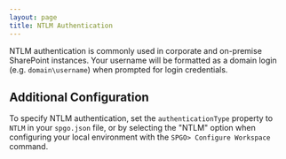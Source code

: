 ```yaml
---
layout: page
title: NTLM Authentication
---
```


NTLM authentication is commonly used in corporate and on-premise SharePoint instances. Your username will be formatted as a domain login (e.g. `domain\username`) when prompted for login credentials.

## Additional Configuration
To specify NTLM authentication, set the `authenticationType` property to `NTLM` in your `spgo.json` file, or by selecting the "NTLM" option when configuring your local environment with the `SPGO> Configure Workspace` command.
